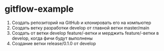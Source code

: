 # gitflow-example

1. Создать репозиторий на GitHub и клонировать его на компьютер
2. Создать ветку разработки develop от главной ветки master/main
3. Создать от ветки develop feature/-ветки и мерджить feature/-ветки в develop, когда фичи будут выполнены
4. Создание ветки release/0.1.0 от develop
